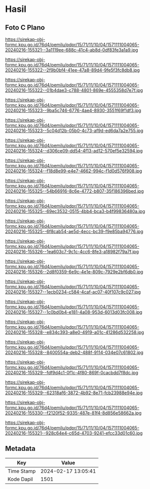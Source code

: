 # Hasil

## Foto C Plano

https://sirekap-obj-formc.kpu.go.id/76d4/pemilu/pdpr/15/71/11/10/04/1571111004065-20240216-155321--3a1119ee-688c-41c4-ab8d-0df83fe3a1a9.jpg

https://sirekap-obj-formc.kpu.go.id/76d4/pemilu/pdpr/15/71/11/10/04/1571111004065-20240216-155322--2f9b0bf4-41ee-47a8-89d4-9fe5f3fc8db8.jpg

https://sirekap-obj-formc.kpu.go.id/76d4/pemilu/pdpr/15/71/11/10/04/1571111004065-20240216-155322--01b4dae3-c788-4801-869e-4555358d7e7f.jpg

https://sirekap-obj-formc.kpu.go.id/76d4/pemilu/pdpr/15/71/11/10/04/1571111004065-20240216-155323--9ba5c746-6776-4ae4-8930-3551f69f1df3.jpg

https://sirekap-obj-formc.kpu.go.id/76d4/pemilu/pdpr/15/71/11/10/04/1571111004065-20240216-155323--5c04d12b-05b0-4c73-af9d-ed6da7a2e755.jpg

https://sirekap-obj-formc.kpu.go.id/76d4/pemilu/pdpr/15/71/11/10/04/1571111004065-20240216-155324--d306ce09-dd54-4f13-ad12-570ef5e32594.jpg

https://sirekap-obj-formc.kpu.go.id/76d4/pemilu/pdpr/15/71/11/10/04/1571111004065-20240216-155324--f18d8e99-e4e7-4662-994c-f1d0d576f908.jpg

https://sirekap-obj-formc.kpu.go.id/76d4/pemilu/pdpr/15/71/11/10/04/1571111004065-20240216-155325--54b66916-8c6e-4772-b807-35f186396bed.jpg

https://sirekap-obj-formc.kpu.go.id/76d4/pemilu/pdpr/15/71/11/10/04/1571111004065-20240216-155325--69ec3532-0515-4bb4-bca3-b4f99836480a.jpg

https://sirekap-obj-formc.kpu.go.id/76d4/pemilu/pdpr/15/71/11/10/04/1571111004065-20240216-155325--6f8cab54-ae5d-4ecc-bc39-f9e85ba94776.jpg

https://sirekap-obj-formc.kpu.go.id/76d4/pemilu/pdpr/15/71/11/10/04/1571111004065-20240216-155326--1ea603c7-9c1c-4cc6-8fe3-a18982f79a7f.jpg

https://sirekap-obj-formc.kpu.go.id/76d4/pemilu/pdpr/15/71/11/10/04/1571111004065-20240216-155326--2d8f0359-6e9c-4e1e-809c-7929e2bf6db0.jpg

https://sirekap-obj-formc.kpu.go.id/76d4/pemilu/pdpr/15/71/11/10/04/1571111004065-20240216-155327--1ecb0234-c584-4caf-ac07-40f107c9c027.jpg

https://sirekap-obj-formc.kpu.go.id/76d4/pemilu/pdpr/15/71/11/10/04/1571111004065-20240216-155327--1c0bd0b4-e181-4a08-953d-6013d03fc008.jpg

https://sirekap-obj-formc.kpu.go.id/76d4/pemilu/pdpr/15/71/11/10/04/1571111004065-20240216-155328--e834c393-a8e0-4919-a01c-41286d532258.jpg

https://sirekap-obj-formc.kpu.go.id/76d4/pemilu/pdpr/15/71/11/10/04/1571111004065-20240216-155328--8400554a-deb2-488f-9114-034e07c61802.jpg

https://sirekap-obj-formc.kpu.go.id/76d4/pemilu/pdpr/15/71/11/10/04/1571111004065-20240216-155329--fdf9d4c1-0f1c-4f80-869f-0cacbdd7f8dc.jpg

https://sirekap-obj-formc.kpu.go.id/76d4/pemilu/pdpr/15/71/11/10/04/1571111004065-20240216-155329--62318af6-3872-4b92-8e71-fcb23988e94e.jpg

https://sirekap-obj-formc.kpu.go.id/76d4/pemilu/pdpr/15/71/11/10/04/1571111004065-20240216-155330--f2120f52-9335-487e-81f4-8d856e58662a.jpg

https://sirekap-obj-formc.kpu.go.id/76d4/pemilu/pdpr/15/71/11/10/04/1571111004065-20240216-155321--928c64e4-c65d-4703-9241-efcc33d01c60.jpg


## Metadata

| Key        | Value               |
| ---------- | ------------------- |
| Time Stamp | 2024-02-17 13:05:41 |
| Kode Dapil | 1501                |



